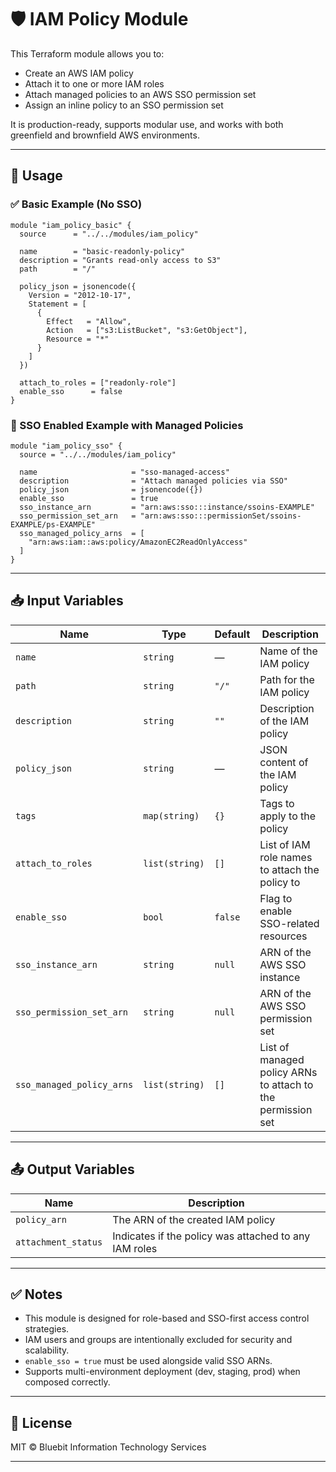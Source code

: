 
# 🛡️ IAM Policy Module

This Terraform module allows you to:

- Create an AWS IAM policy
- Attach it to one or more IAM roles
- Attach managed policies to an AWS SSO permission set
- Assign an inline policy to an SSO permission set

It is production-ready, supports modular use, and works with both greenfield and brownfield AWS environments.

---

## 🚀 Usage

### ✅ Basic Example (No SSO)

```hcl
module "iam_policy_basic" {
  source      = "../../modules/iam_policy"

  name        = "basic-readonly-policy"
  description = "Grants read-only access to S3"
  path        = "/"

  policy_json = jsonencode({
    Version = "2012-10-17",
    Statement = [
      {
        Effect   = "Allow",
        Action   = ["s3:ListBucket", "s3:GetObject"],
        Resource = "*"
      }
    ]
  })

  attach_to_roles = ["readonly-role"]
  enable_sso      = false
}
```

### 🔐 SSO Enabled Example with Managed Policies

```hcl
module "iam_policy_sso" {
  source = "../../modules/iam_policy"

  name                     = "sso-managed-access"
  description              = "Attach managed policies via SSO"
  policy_json              = jsonencode({})
  enable_sso               = true
  sso_instance_arn         = "arn:aws:sso:::instance/ssoins-EXAMPLE"
  sso_permission_set_arn   = "arn:aws:sso:::permissionSet/ssoins-EXAMPLE/ps-EXAMPLE"
  sso_managed_policy_arns  = [
    "arn:aws:iam::aws:policy/AmazonEC2ReadOnlyAccess"
  ]
}
```

---

## 📥 Input Variables

| Name                      | Type           | Default | Description                                                 |
| ------------------------- | -------------- | ------- | ----------------------------------------------------------- |
| `name`                    | `string`       | —       | Name of the IAM policy                                      |
| `path`                    | `string`       | `"/"`   | Path for the IAM policy                                     |
| `description`             | `string`       | `""`    | Description of the IAM policy                               |
| `policy_json`             | `string`       | —       | JSON content of the IAM policy                              |
| `tags`                    | `map(string)`  | `{}`    | Tags to apply to the policy                                 |
| `attach_to_roles`         | `list(string)` | `[]`    | List of IAM role names to attach the policy to              |
| `enable_sso`              | `bool`         | `false` | Flag to enable SSO-related resources                        |
| `sso_instance_arn`        | `string`       | `null`  | ARN of the AWS SSO instance                                 |
| `sso_permission_set_arn`  | `string`       | `null`  | ARN of the AWS SSO permission set                           |
| `sso_managed_policy_arns` | `list(string)` | `[]`    | List of managed policy ARNs to attach to the permission set |

---

## 📤 Output Variables

| Name                | Description                                           |
| ------------------- | ----------------------------------------------------- |
| `policy_arn`        | The ARN of the created IAM policy                     |
| `attachment_status` | Indicates if the policy was attached to any IAM roles |

---

## ✅ Notes

* This module is designed for role-based and SSO-first access control strategies.
* IAM users and groups are intentionally excluded for security and scalability.
* `enable_sso = true` must be used alongside valid SSO ARNs.
* Supports multi-environment deployment (dev, staging, prod) when composed correctly.

---

## 📜 License

MIT © Bluebit Information Technology Services

---
